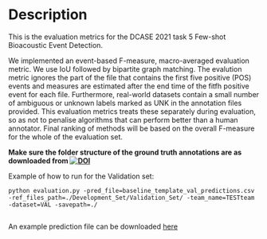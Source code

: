 # Description

This is the evaluation metrics for the DCASE 2021 task 5 Few-shot Bioacoustic Event Detection.

We implemented an event-based F-measure, macro-averaged evaluation metric. We use IoU followed by bipartite graph matching. The evalution metric ignores the part of the file that contains the first five positive (POS) events and measures are estimated after the end time of the fitfh positive event for each file. Furthermore, real-world datasets contain a small number of ambiguous or unknown labels marked as UNK in the annotation files provided. This evaluation metrics treats these separately during evaluation, so as not to penalise algorithms that can perform better than a human annotator. Final ranking of methods will be based on the overall F-measure for the whole of the evaluation set.

**Make sure the folder structure of the ground truth annotations are as downloaded from [![DOI](https://zenodo.org/badge/DOI/10.5281/zenodo.4543504.svg)](https://doi.org/10.5281/zenodo.4543504)**

Example of how to run for the Validation set:

```
python evaluation.py -pred_file=baseline_template_val_predictions.csv -ref_files_path=./Development_Set/Validation_Set/ -team_name=TESTteam -dataset=VAL -savepath=./
 
```

An example prediction file can be downloaded <a href="https://github.com/c4dm/dcase-few-shot-bioacoustic/blob/main/dcase_2021_fewshot_submission_package.zip">here</a> 
